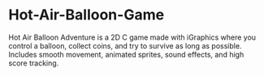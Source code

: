 # Hot-Air-Balloon-Game
Hot Air Balloon Adventure is a 2D C game made with iGraphics where you control a balloon, collect coins, and try to survive as long as possible. Includes smooth movement, animated sprites, sound effects, and high score tracking.
